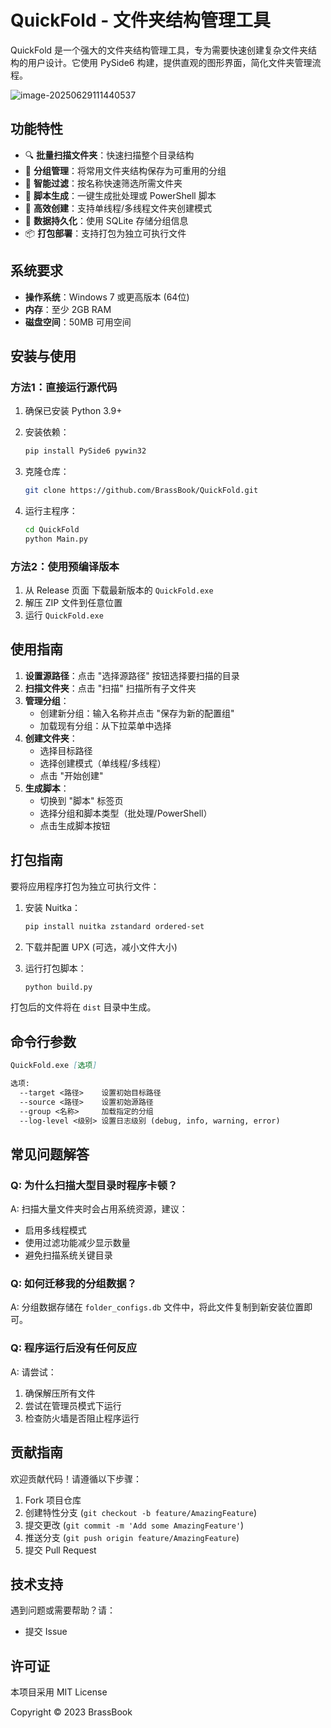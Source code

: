 # QuickFold - 文件夹结构管理工具

QuickFold 是一个强大的文件夹结构管理工具，专为需要快速创建复杂文件夹结构的用户设计。它使用 PySide6 构建，提供直观的图形界面，简化文件夹管理流程。

![image-20250629111440537](C:\Users\Zhoushen\AppData\Roaming\Typora\typora-user-images\image-20250629111440537.png)

## 功能特性

- 🔍 **批量扫描文件夹**：快速扫描整个目录结构
- 📁 **分组管理**：将常用文件夹结构保存为可重用的分组
- 🧩 **智能过滤**：按名称快速筛选所需文件夹
- 📜 **脚本生成**：一键生成批处理或 PowerShell 脚本
- 🚀 **高效创建**：支持单线程/多线程文件夹创建模式
- 💾 **数据持久化**：使用 SQLite 存储分组信息
- 📦 **打包部署**：支持打包为独立可执行文件

## 系统要求

- **操作系统**：Windows 7 或更高版本 (64位)
- **内存**：至少 2GB RAM
- **磁盘空间**：50MB 可用空间

## 安装与使用

### 方法1：直接运行源代码

1. 确保已安装 Python 3.9+

2. 安装依赖：

    ```bash
    pip install PySide6 pywin32
    ```

3. 克隆仓库：

    ```bash
    git clone https://github.com/BrassBook/QuickFold.git
    ```

4. 运行主程序：

    ```bash
    cd QuickFold
    python Main.py
    ```

### 方法2：使用预编译版本

1. 从 Release 页面 下载最新版本的 `QuickFold.exe`
2. 解压 ZIP 文件到任意位置
3. 运行 `QuickFold.exe`

## 使用指南

1. **设置源路径**：点击 "选择源路径" 按钮选择要扫描的目录
2. **扫描文件夹**：点击 "扫描" 扫描所有子文件夹
3. **管理分组**：
    - 创建新分组：输入名称并点击 "保存为新的配置组"
    - 加载现有分组：从下拉菜单中选择
4. **创建文件夹**：
    - 选择目标路径
    - 选择创建模式（单线程/多线程）
    - 点击 "开始创建"
5. **生成脚本**：
    - 切换到 "脚本" 标签页
    - 选择分组和脚本类型（批处理/PowerShell）
    - 点击生成脚本按钮

## 打包指南

要将应用程序打包为独立可执行文件：

1. 安装 Nuitka：

    ```bash
    pip install nuitka zstandard ordered-set
    ```

2. 下载并配置 UPX (可选，减小文件大小)

3. 运行打包脚本：

    ```bash
    python build.py
    ```

打包后的文件将在 `dist` 目录中生成。

## 命令行参数

```markdown
QuickFold.exe [选项]

选项:
  --target <路径>    设置初始目标路径
  --source <路径>    设置初始源路径
  --group <名称>     加载指定的分组
  --log-level <级别> 设置日志级别 (debug, info, warning, error)
```

## 常见问题解答

### Q: 为什么扫描大型目录时程序卡顿？

A: 扫描大量文件夹时会占用系统资源，建议：

- 启用多线程模式
- 使用过滤功能减少显示数量
- 避免扫描系统关键目录

### Q: 如何迁移我的分组数据？

A: 分组数据存储在 `folder_configs.db` 文件中，将此文件复制到新安装位置即可。

### Q: 程序运行后没有任何反应

A: 请尝试：

1. 确保解压所有文件
2. 尝试在管理员模式下运行
3. 检查防火墙是否阻止程序运行

## 贡献指南

欢迎贡献代码！请遵循以下步骤：

1. Fork 项目仓库
2. 创建特性分支 (`git checkout -b feature/AmazingFeature`)
3. 提交更改 (`git commit -m 'Add some AmazingFeature'`)
4. 推送分支 (`git push origin feature/AmazingFeature`)
5. 提交 Pull Request

## 技术支持

遇到问题或需要帮助？请：

- 提交 Issue

## 许可证

本项目采用 MIT License

Copyright © 2023 BrassBook
